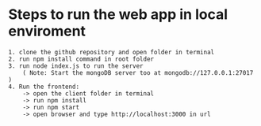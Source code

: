 # Steps to run the web app in local enviroment
    1. clone the github repository and open folder in terminal
    2. run npm install command in root folder
    3. run node index.js to run the server 
        ( Note: Start the mongoDB server too at mongodb://127.0.0.1:27017 )
    4. Run the frontend: 
        -> open the client folder in terminal
        -> run npm install
        -> run npm start
        -> open browser and type http://localhost:3000 in url